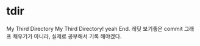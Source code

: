 # tdir
My Third Directory
My Third Directory!
yeah
End.
레딧 보기좋은 commit 그래프 채우기가 아니라, 실제로 공부해서 기록 해야겠다.
